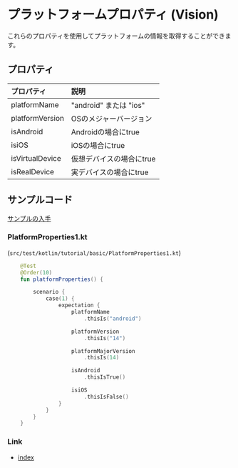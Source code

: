 # プラットフォームプロパティ (Vision)

これらのプロパティを使用してプラットフォームの情報を取得することができます。

## プロパティ

| プロパティ           | 説明                  |
|:----------------|:--------------------|
| platformName    | "android" または "ios" |
| platformVersion | OSのメジャーバージョン        |
| isAndroid       | Androidの場合にtrue     |
| isiOS           | iOSの場合にtrue         |
| isVirtualDevice | 仮想デバイスの場合にtrue      |
| isRealDevice    | 実デバイスの場合にtrue       |

## サンプルコード

[サンプルの入手](../../../getting_samples_ja.md)

### PlatformProperties1.kt

(`src/test/kotlin/tutorial/basic/PlatformProperties1.kt`)

```kotlin
    @Test
    @Order(10)
    fun platformProperties() {

        scenario {
            case(1) {
                expectation {
                    platformName
                        .thisIs("android")

                    platformVersion
                        .thisIs("14")

                    platformMajorVersion
                        .thisIs(14)

                    isAndroid
                        .thisIsTrue()

                    isiOS
                        .thisIsFalse()
                }
            }
        }
    }
```

### Link

- [index](../../../../index_ja.md)

